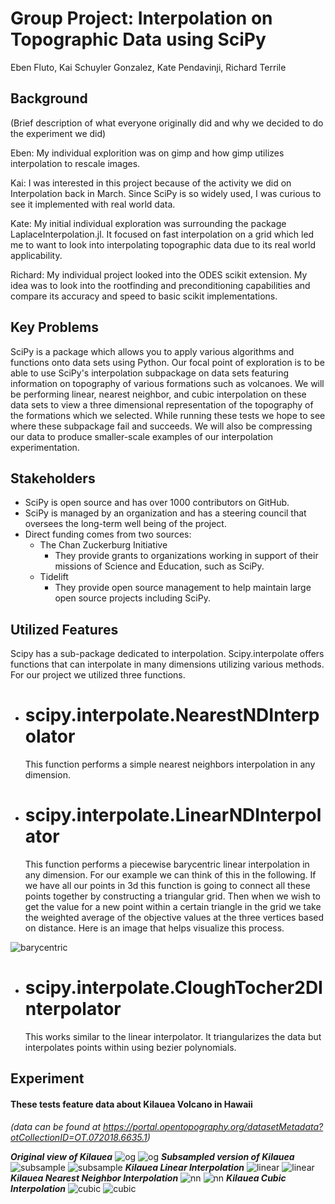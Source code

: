 # Group Project: Interpolation on Topographic Data using SciPy
Eben Fluto, Kai Schuyler Gonzalez, Kate Pendavinji, Richard Terrile
## Background
(Brief description of what everyone originally did and why we decided to do the experiment we did)

Eben: My individual explorition was on gimp and how gimp utilizes interpolation to rescale images.

Kai: I was interested in this project because of the activity we did on Interpolation back in March. Since SciPy is so widely used, I was curious to see it implemented with real world data.

Kate: My initial individual exploration was surrounding the package LaplaceInterpolation.jl. It focused on fast interpolation on a grid which led me to want to look into interpolating topographic data due to its real world applicability. 

Richard: My individual project looked into the ODES scikit extension. My idea was to look into the rootfinding and preconditioning capabilities and compare its accuracy and speed to basic scikit implementations.

## Key Problems
SciPy is a package which allows you to apply various algorithms and functions onto data sets using Python. Our focal point of exploration is to be able to use SciPy's interpolation subpackage on data sets featuring information on topography of various formations such as volcanoes. We will be performing linear, nearest neighbor, and cubic interpolation on these data sets to view a three dimensional representation of the topography of the formations which we selected. While running these tests we hope to see where these subpackage fail and succeeds. We will also be compressing our data to produce smaller-scale examples of our interpolation experimentation. 

## Stakeholders
* SciPy is open source and has over 1000 contributors on GitHub.
* SciPy is managed by an organization and has a steering council that oversees the long-term well being of the project.
* Direct funding comes from two sources:
  * The Chan Zuckerburg Initiative
    * They provide grants to organizations working in support of their missions of Science and Education, such as SciPy.
  * Tidelift
    * They provide open source management to help maintain large open source projects including SciPy.

## Utilized Features
Scipy has a sub-package dedicated to interpolation. Scipy.interpolate offers functions that can interpolate in many dimensions utilizing various methods. For our project we utilized three functions. 
- # scipy.interpolate.NearestNDInterpolator
	<p> This function performs a simple nearest neighbors interpolation in any dimension.</p>
- # scipy.interpolate.LinearNDInterpolator
	<p> This function performs a piecewise barycentric linear interpolation in any dimension. For our example we can think of this in the following. If we have all our points in 3d this function is going to connect all these points together by constructing a triangular grid. Then when we wish to get the value for a new point within a certain triangle in the grid we take the weighted average of the objective values at the three vertices based on distance.  Here is an image that helps visualize this process. 
![barycentric](https://github.com/kape6379/CSCI3656_Group_Project/blob/main/barycentric_interpolation.png) </p>
- # scipy.interpolate.CloughTocher2DInterpolator
	<p> This works similar to the linear interpolator. It triangularizes the data but interpolates points within using bezier polynomials.

## Experiment

#### These tests feature data about Kilauea Volcano in Hawaii
	
_(data can be found at https://portal.opentopography.org/datasetMetadata?otCollectionID=OT.072018.6635.1)_
	
***Original view of Kilauea***
![og](https://github.com/kape6379/CSCI3656_Group_Project/blob/main/og_1.PNG)
![og](https://github.com/kape6379/CSCI3656_Group_Project/blob/main/og_2.PNG)
***Subsampled version of Kilauea***
![subsample](https://github.com/kape6379/CSCI3656_Group_Project/blob/main/experiment/subsampled_1.jpeg)
![subsample](https://github.com/kape6379/CSCI3656_Group_Project/blob/main/experiment/subsampled_2.jpeg)
***Kilauea Linear Interpolation***
![linear](https://github.com/kape6379/CSCI3656_Group_Project/blob/main/linear_1.PNG)
	![linear](https://github.com/kape6379/CSCI3656_Group_Project/blob/main/linear_2.PNG)
***Kilauea Nearest Neighbor Interpolation***
![nn](https://github.com/kape6379/CSCI3656_Group_Project/blob/main/nn_1.PNG)
![nn](https://github.com/kape6379/CSCI3656_Group_Project/blob/main/nn_2.PNG)
***Kilauea Cubic Interpolation***
![cubic](https://github.com/kape6379/CSCI3656_Group_Project/blob/main/cubic_1.PNG)
![cubic](https://github.com/kape6379/CSCI3656_Group_Project/blob/main/cubic_2.PNG)
